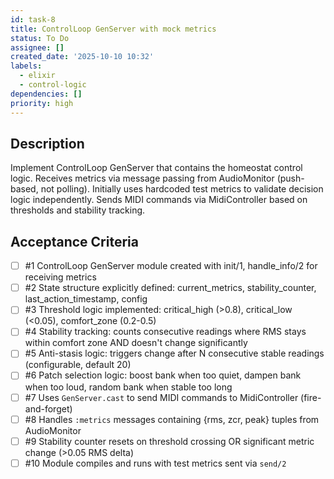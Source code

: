 ```yaml
---
id: task-8
title: ControlLoop GenServer with mock metrics
status: To Do
assignee: []
created_date: '2025-10-10 10:32'
labels:
  - elixir
  - control-logic
dependencies: []
priority: high
---
```


## Description

<!-- SECTION:DESCRIPTION:BEGIN -->
Implement ControlLoop GenServer that contains the homeostat control logic. Receives metrics via message passing from AudioMonitor (push-based, not polling). Initially uses hardcoded test metrics to validate decision logic independently. Sends MIDI commands via MidiController based on thresholds and stability tracking.
<!-- SECTION:DESCRIPTION:END -->

## Acceptance Criteria
<!-- AC:BEGIN -->
- [ ] #1 ControlLoop GenServer module created with init/1, handle_info/2 for receiving metrics
- [ ] #2 State structure explicitly defined: current_metrics, stability_counter, last_action_timestamp, config
- [ ] #3 Threshold logic implemented: critical_high (>0.8), critical_low (<0.05), comfort_zone (0.2-0.5)
- [ ] #4 Stability tracking: counts consecutive readings where RMS stays within comfort zone AND doesn't change significantly
- [ ] #5 Anti-stasis logic: triggers change after N consecutive stable readings (configurable, default 20)
- [ ] #6 Patch selection logic: boost bank when too quiet, dampen bank when too loud, random bank when stable too long
- [ ] #7 Uses `GenServer.cast` to send MIDI commands to MidiController (fire-and-forget)
- [ ] #8 Handles `:metrics` messages containing {rms, zcr, peak} tuples from AudioMonitor
- [ ] #9 Stability counter resets on threshold crossing OR significant metric change (>0.05 RMS delta)
- [ ] #10 Module compiles and runs with test metrics sent via `send/2`
<!-- AC:END -->
